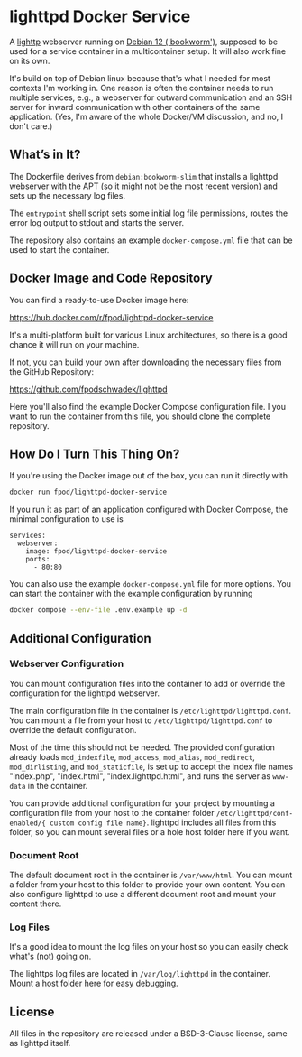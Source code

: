 # lighttpd Docker Service

A [lighttp](https://www.lighttpd.net/) webserver running on [Debian 12 ('bookworm')](https://www.debian.org/releases/stable/), supposed to be used for a service container in a multicontainer setup. It will also work fine on its own.

It's build on top of Debian linux because that's what I needed for most
contexts I'm working in. One reason is often the container needs to run multiple services, e.g., a webserver for outward communication and an SSH server for inward communication with other containers of the same application. (Yes, I'm aware of the whole Docker/VM discussion, and no, I don't care.)

## What’s in It?

The Dockerfile derives from `debian:bookworm-slim` that installs a lighttpd webserver with the APT (so it might not be the most recent version) and sets up the necessary log files.

The `entrypoint` shell script sets some initial log file permissions, routes the error log output to stdout and starts the server.

The repository also contains an example `docker-compose.yml` file that can be used to start the container.

## Docker Image and Code Repository

You can find a ready-to-use Docker image here:

https://hub.docker.com/r/fpod/lighttpd-docker-service

It's a multi-platform built for various Linux architectures, so there is a good chance it will run on your machine.

If not, you can build your own after downloading the necessary files from the GitHub Repository:

https://github.com/fpodschwadek/lighttpd

Here you'll also find the example Docker Compose configuration file. I you want to run the container from this file, you should clone the complete repository.

## How Do I Turn This Thing On?

If you're using the Docker image out of the box, you can run it directly with

```bash
docker run fpod/lighttpd-docker-service
```

If you run it as part of an application configured with Docker Compose, the minimal configuration to use is

```
services:
  webserver:
    image: fpod/lighttpd-docker-service
    ports:
      - 80:80
```

You can also use the example `docker-compose.yml` file for more options. You can start the container with the example configuration by running

```bash
docker compose --env-file .env.example up -d
```

## Additional Configuration

### Webserver Configuration

You can mount configuration files into the container to add or override the configuration for the lighttpd webserver.

The main configuration file in the container is `/etc/lighttpd/lighttpd.conf`. You can mount a file from your host to `/etc/lighttpd/lighttpd.conf` to override the default configuration.

Most of the time this should not be needed. The provided configuration already loads `mod_indexfile`, `mod_access`, `mod_alias`, `mod_redirect`, `mod_dirlisting`, and `mod_staticfile`, is set up to accept the index file names "index.php", "index.html", "index.lighttpd.html", and runs the server as `www-data` in the container.

You can provide additional configuration for your project by mounting a configuration file from your host to the container folder `/etc/lighttpd/conf-enabled/{ custom config file name}`. lighttpd includes all files from this folder, so you can mount several files or a hole host folder here if you want.

### Document Root

The default document root in the container is `/var/www/html`. You can mount a folder from your host to this folder to provide your own content. You can also configure lighttpd to use a different document root and mount your content there.

### Log Files

It's a good idea to mount the log files on your host so you can easily check what's (not) going on. 

The lighttps log files are located in `/var/log/lighttpd` in the container. Mount a host folder here for easy debugging.

## License

All files in the repository are released under a BSD-3-Clause license, same as lighttpd itself.
